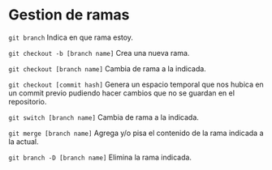 # Gestion de ramas

`git branch`
    Indica en que rama estoy.

`git checkout -b [branch name]`
    Crea una nueva rama.

`git checkout [branch name]`
    Cambia de rama a la indicada.

`git checkout [commit hash]`
    Genera un espacio temporal que nos hubica en un commit previo pudiendo hacer cambios
    que no se guardan en el repositorio.

`git switch [branch name]`
    Cambia de rama a la indicada.

`git merge [branch name]`
    Agrega y/o pisa el contenido de la rama indicada a la actual.

`git branch -D [branch name]`
    Elimina la rama indicada.
